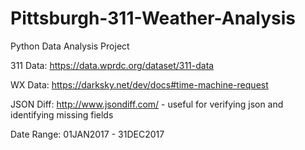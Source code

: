# Pittsburgh-311-Weather-Analysis
Python Data Analysis Project


311 Data: https://data.wprdc.org/dataset/311-data

WX Data: https://darksky.net/dev/docs#time-machine-request

JSON Diff: http://www.jsondiff.com/ - useful for verifying json and identifying missing fields

Date Range: 01JAN2017 - 31DEC2017


